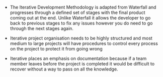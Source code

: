 - The Iterative Development Methodology is adapted from Waterfall and progresses through a defined set of stages with the final product coming out at the end. Unlike Waterfall it allows the developer to go back to previous stages to fix any issues however you do need to go through the next stages again.

- Iterative project organisation needs to be highly structured and most medium to large projects will have procedures to control every process on the project to protect it from going wrong

- Iterative places an emphasis on documentation because if a team member leaves before the project is completed it would be difficult to recover without a way to pass on all the knowledge. 
